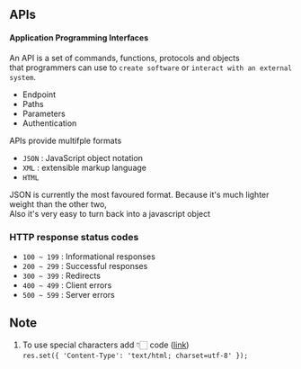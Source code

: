 ## APIs

#### Application Programming Interfaces

An API is a set of commands, functions, protocols and objects  
that programmers can use to `create software` or `interact with an external system`.

- Endpoint
- Paths
- Parameters
- Authentication

APIs provide multifple formats

- `JSON` : JavaScript object notation
- `XML` : extensible markup language
- `HTML`

JSON is currently the most favoured format. Because it's much lighter weight than the other two,  
Also it's very easy to turn back into a javascript object

### HTTP response status codes

- `100 ~ 199` : Informational responses
- `200 ~ 299` : Successful responses
- `300 ~ 399` : Redirects
- `400 ~ 499` : Client errors
- `500 ~ 599` : Server errors

## Note

1. To use special characters add 👇🏻 code ([link](https://github.com/yoonsery/udemy-bootcamp/commit/08b221f0b09ec41489498047642ceee098a3b770))  
   `res.set({ 'Content-Type': 'text/html; charset=utf-8' });`
